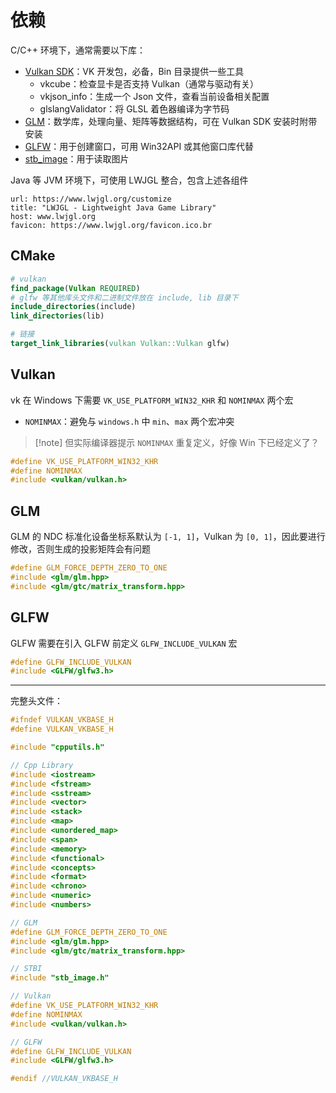 # 依赖

C/C++ 环境下，通常需要以下库：
- [Vulkan SDK](https://vulkan.lunarg.com/sdk/home)：VK 开发包，必备，Bin 目录提供一些工具
	- vkcube：检查显卡是否支持 Vulkan（通常与驱动有关）
	- vkjson_info：生成一个 Json 文件，查看当前设备相关配置
	- glslangValidator：将 GLSL 着色器编译为字节码
- [GLM](https://github.com/g-truc/glm)：数学库，处理向量、矩阵等数据结构，可在 Vulkan SDK 安装时附带安装
- [GLFW](https://www.glfw.org)：用于创建窗口，可用 Win32API 或其他窗口库代替
- [stb_image](https://github.com/nothings/stb)：用于读取图片

Java 等 JVM 环境下，可使用 LWJGL 整合，包含上述各组件

```cardlink
url: https://www.lwjgl.org/customize
title: "LWJGL - Lightweight Java Game Library"
host: www.lwjgl.org
favicon: https://www.lwjgl.org/favicon.ico.br
```
## CMake

```cmake
# vulkan
find_package(Vulkan REQUIRED)
# glfw 等其他库头文件和二进制文件放在 include, lib 目录下
include_directories(include)
link_directories(lib)

# 链接
target_link_libraries(vulkan Vulkan::Vulkan glfw)
```
## Vulkan

vk 在 Windows 下需要 `VK_USE_PLATFORM_WIN32_KHR` 和 `NOMINMAX` 两个宏
- `NOMINMAX`：避免与 `windows.h` 中 `min`、`max` 两个宏冲突

> [!note] 但实际编译器提示 `NOMINMAX` 重复定义，好像 Win 下已经定义了？

```cpp
#define VK_USE_PLATFORM_WIN32_KHR
#define NOMINMAX
#include <vulkan/vulkan.h>
```
## GLM

GLM 的 NDC 标准化设备坐标系默认为 `[-1, 1]`，Vulkan 为 `[0, 1]`，因此要进行修改，否则生成的投影矩阵会有问题

```cpp
#define GLM_FORCE_DEPTH_ZERO_TO_ONE
#include <glm/glm.hpp>
#include <glm/gtc/matrix_transform.hpp>
```
## GLFW

GLFW 需要在引入 GLFW 前定义 `GLFW_INCLUDE_VULKAN` 宏

```cpp
#define GLFW_INCLUDE_VULKAN
#include <GLFW/glfw3.h>
```

---

完整头文件：

```cpp title:vkbase.h
#ifndef VULKAN_VKBASE_H
#define VULKAN_VKBASE_H

#include "cpputils.h"

// Cpp Library
#include <iostream>
#include <fstream>
#include <sstream>
#include <vector>
#include <stack>
#include <map>
#include <unordered_map>
#include <span>
#include <memory>
#include <functional>
#include <concepts>
#include <format>
#include <chrono>
#include <numeric>
#include <numbers>

// GLM
#define GLM_FORCE_DEPTH_ZERO_TO_ONE
#include <glm/glm.hpp>
#include <glm/gtc/matrix_transform.hpp>

// STBI
#include "stb_image.h"

// Vulkan
#define VK_USE_PLATFORM_WIN32_KHR
#define NOMINMAX
#include <vulkan/vulkan.h>

// GLFW
#define GLFW_INCLUDE_VULKAN
#include <GLFW/glfw3.h>

#endif //VULKAN_VKBASE_H
```
